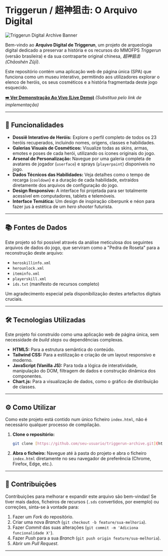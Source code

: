 # Triggerun / 超神狙击: O Arquivo Digital

![Triggerun Digital Archive Banner](https://placehold.co/1200x400/0c0a18/ff0096?text=Triggerun%20Digital%20Archive)

Bem-vindo ao **Arquivo Digital de Triggerun**, um projeto de arqueologia digital dedicado a preservar a história e os recursos do MMOFPS *Triggerun* (versão brasileira) e da sua contraparte original chinesa, *超神狙击 (Chāoshén Zǔjī)*.

Este repositório contém uma aplicação web de página única (SPA) que funciona como um museu interativo, permitindo aos utilizadores explorar o elenco de heróis, os seus cosméticos e a história fragmentada deste jogo esquecido.

**[➡️ Ver Demonstração Ao Vivo (Live Demo)](#)** _(Substitua pelo link de implementação)_

---

## 🚀 Funcionalidades

* **Dossiê Interativo de Heróis:** Explore o perfil completo de todos os 23 heróis recuperados, incluindo nomes, origens, classes e habilidades.
* **Galerias Visuais de Cosméticos:** Visualize todas as skins, armas, emotes e poses de cada herói, utilizando os ícones originais do jogo.
* **Arsenal de Personalização:** Navegue por uma galeria completa de avatares de jogador (`userface`) e sprays (`playerpaint`) disponíveis no jogo.
* **Dados Técnicos das Habilidades:** Veja detalhes como o tempo de recarga (`cooldown`) e a duração de cada habilidade, extraídos diretamente dos arquivos de configuração do jogo.
* **Design Responsivo:** A interface foi projetada para ser totalmente acessível em computadores, tablets e telemóveis.
* **Interface Temática:** Um design de inspiração ciberpunk e néon para fazer jus à estética de um *hero shooter* futurista.

---

## 📚 Fontes de Dados

Este projeto só foi possível através da análise meticulosa dos seguintes arquivos de dados do jogo, que serviram como a "Pedra de Roseta" para a reconstrução deste arquivo:

* `heroskillinfo.xml`
* `herounlock.xml`
* `iteminfo.xml`
* `playerskill.xml`
* `ids.txt` (manifesto de recursos completo)

Um agradecimento especial pela disponibilização destes artefactos digitais cruciais.

---

## 🛠️ Tecnologias Utilizadas

Este projeto foi construído como uma aplicação web de página única, sem necessidade de *build steps* ou dependências complexas.

* **HTML5:** Para a estrutura semântica do conteúdo.
* **Tailwind CSS:** Para a estilização e criação de um layout responsivo e moderno.
* **JavaScript (Vanilla JS):** Para toda a lógica de interatividade, manipulação do DOM, filtragem de dados e construção dinâmica dos componentes.
* **Chart.js:** Para a visualização de dados, como o gráfico de distribuição de classes.

---

## ⚙️ Como Utilizar

Como este projeto está contido num único ficheiro `index.html`, não é necessário qualquer processo de compilação.

1.  **Clone o repositório:**
    ```bash
    git clone [https://github.com/seu-usuario/triggerun-archive.git](https://github.com/seu-usuario/triggerun-archive.git)
    ```
2.  **Abra o ficheiro:**
    Navegue até à pasta do projeto e abra o ficheiro `index.html` diretamente no seu navegador de preferência (Chrome, Firefox, Edge, etc.).

---

## 🤝 Contribuições

Contribuições para melhorar e expandir este arquivo são bem-vindas! Se tiver mais dados, ficheiros de recursos (`.sds` convertidos, por exemplo) ou correções, sinta-se à vontade para:

1.  Fazer um *Fork* do repositório.
2.  Criar uma nova *Branch* (`git checkout -b feature/sua-melhoria`).
3.  Fazer *Commit* das suas alterações (`git commit -m 'Adiciona funcionalidade X'`).
4.  Fazer *Push* para a sua *Branch* (`git push origin feature/sua-melhoria`).
5.  Abrir um *Pull Request*.

---

